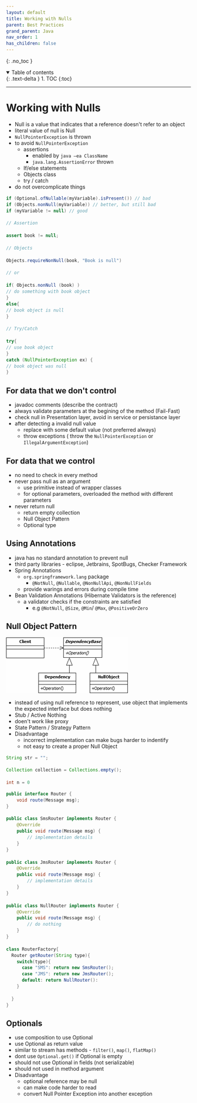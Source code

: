 ```yaml
---
layout: default
title: Working with Nulls
parent: Best Practices
grand_parent: Java
nav_order: 1
has_children: false
---
```


{: .no_toc }

<details open markdown="block">
  <summary>
    Table of contents
  </summary>
  {: .text-delta }
1. TOC
{:toc}
</details>

---

# Working with Nulls

-  Null is a value that indicates that a reference doesn't refer to an object
- literal value of null is Null 
- `NullPointerException` is thrown 
- to avoid `NullPointerException`
  - assertions 
    - enabled by `java –ea ClassName`
    - `java.lang.AssertionError` thrown
  - If/else statements
  - Objects class 
  - try / catch
- do not overcomplicate things

```java
if (Optional.ofNullable(myVariable).isPresent()) // bad
if (Objects.nonNull(myVariable)) // better, but still bad
if (myVariable != null) // good

// Assertion

assert book != null;

// Objects

Objects.requireNonNull(book, "Book is null")

// or 

if( Objects.nonNull (book) )
// do something with book object
}
else{
// book object is null
}

// Try/Catch

try{
// use book object
}
catch (NullPointerException ex) {
// book object was null
}
```

## For data that we don't control

- javadoc comments (describe the contract)    
- always validate parameters at the begining of the method (Fail-Fast)
- check null in Presentation layer, avoid in service or persistance layer
- after detecting a invalid null value 
  - replace with some default value (not preferred always)
  - throw exceptions ( throw the `NullPointerException` or `IllegalArgumentException`) 

## For data that we control

- no need to check in every method
- never pass null as an argument
  - use primitive instead of wrapper classes
  - for optional parameters, overloaded the method with different parameters
- never return null
  - return empty collection
  - Null Object Pattern
  - Optional type

## Using Annotations

- java has no standard annotation to prevent null
- third party libraries - eclipse, Jetbrains, SpotBugs, Checker Framework
- Spring Annotations
  - `org.springframework.lang` package
    - `@NotNull`, `@Nullable`, `@NonNullApi`, `@NonNullFields`
  - provide warings and errors during compile time
- Bean Validation Annotations (Hibernate Validators is the reference)
  - a validator checks if the constraints are satisfied
    - e.g `@NotNull`, `@Size`, `@Min`/ `@Max`, `@PositiveOrZero`

## Null Object Pattern

!['Null Object Pattern'](/img/java/NullObject.png)

- instead of using null reference to represent, use object that implements the expected interface but does nothing
- Stub / Active Nothing
- doen't work like proxy
- State Pattern / Strategy Pattern 
- Disadvantage
  - incorrect implementation can make bugs harder to indentify
  - not easy to create a proper Null Object

```java
String str = "";

Collection collection = Collections.empty();

int n = 0
```

```java
public interface Router {
    void route(Message msg);
}

public class SmsRouter implements Router {
    @Override
    public void route(Message msg) {
        // implementation details
    }
}

public class JmsRouter implements Router {
    @Override
    public void route(Message msg) {
        // implementation details
    }
}

public class NullRouter implements Router {
    @Override
    public void route(Message msg) {
        // do nothing
    }
}

class RouterFactory{
  Router getRouter(String type){
    switch(type){
      case "SMS": return new SmsRouter();
      case "JMS": return new JmsRouter();
      default: return NullRouter():
    }

  }
}
```

## Optionals 

- use composition to use Optional
- use Optional as return value
- similar to stream has methods - `filter()`, `map()`, `flatMap()`
- dont use `Optional.get()` if Optional is empty
- should not use Optional in fields (not serializable)
- should not used in method argument 
- Disadvantage 
  - optional reference may be null
  - can make code harder to read
  - convert Null Pointer Exception into another exception

